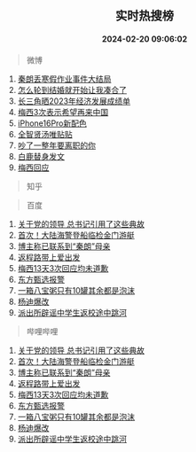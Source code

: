 <div align="center"><h2>实时热搜榜</h2><h4>2024-02-20 09:06:02</h4></div>

> 微博  

1. [秦朗丢寒假作业事件大结局](https://s.weibo.com/weibo?q=%23%E7%A7%A6%E6%9C%97%E4%B8%A2%E5%AF%92%E5%81%87%E4%BD%9C%E4%B8%9A%E4%BA%8B%E4%BB%B6%E5%A4%A7%E7%BB%93%E5%B1%80%23&t=31&band_rank=1&Refer=top)<br />
2. [怎么轮到结婚就开始让我凑合了](https://s.weibo.com/weibo?q=%E6%80%8E%E4%B9%88%E8%BD%AE%E5%88%B0%E7%BB%93%E5%A9%9A%E5%B0%B1%E5%BC%80%E5%A7%8B%E8%AE%A9%E6%88%91%E5%87%91%E5%90%88%E4%BA%86&t=31&band_rank=2&Refer=top)<br />
3. [长三角晒2023年经济发展成绩单](https://s.weibo.com/weibo?q=%23%E9%95%BF%E4%B8%89%E8%A7%92%E6%99%922023%E5%B9%B4%E7%BB%8F%E6%B5%8E%E5%8F%91%E5%B1%95%E6%88%90%E7%BB%A9%E5%8D%95%23&t=31&band_rank=3&Refer=top)<br />
4. [梅西3次表示希望再来中国](https://s.weibo.com/weibo?q=%23%E6%A2%85%E8%A5%BF3%E6%AC%A1%E8%A1%A8%E7%A4%BA%E5%B8%8C%E6%9C%9B%E5%86%8D%E6%9D%A5%E4%B8%AD%E5%9B%BD%23&t=31&band_rank=4&Refer=top)<br />
5. [iPhone16Pro新配色](https://s.weibo.com/weibo?q=%23iPhone16Pro%E6%96%B0%E9%85%8D%E8%89%B2%23&t=31&band_rank=5&Refer=top)<br />
6. [全智贤汤唯贴贴](https://s.weibo.com/weibo?q=%E5%85%A8%E6%99%BA%E8%B4%A4%E6%B1%A4%E5%94%AF%E8%B4%B4%E8%B4%B4&t=31&band_rank=6&Refer=top)<br />
7. [吵了一整年要离职的你](https://s.weibo.com/weibo?q=%E5%90%B5%E4%BA%86%E4%B8%80%E6%95%B4%E5%B9%B4%E8%A6%81%E7%A6%BB%E8%81%8C%E7%9A%84%E4%BD%A0&t=31&band_rank=7&Refer=top)<br />
8. [白鹿替身发文](https://s.weibo.com/weibo?q=%23%E7%99%BD%E9%B9%BF%E6%9B%BF%E8%BA%AB%E5%8F%91%E6%96%87%23&t=31&band_rank=8&Refer=top)<br />
9. [梅西回应](https://s.weibo.com/weibo?q=%23%E6%A2%85%E8%A5%BF%E5%9B%9E%E5%BA%94%23&t=31&band_rank=9&Refer=top)<br />

> 知乎  


> 百度  

1. [关于党的领导 总书记引用了这些典故](https://www.baidu.com/s?wd=%E5%85%B3%E4%BA%8E%E5%85%9A%E7%9A%84%E9%A2%86%E5%AF%BC+%E6%80%BB%E4%B9%A6%E8%AE%B0%E5%BC%95%E7%94%A8%E4%BA%86%E8%BF%99%E4%BA%9B%E5%85%B8%E6%95%85&sa=fyb_news&rsv_dl=fyb_news)<br />
2. [首次！大陆海警登船临检金门游艇](https://www.baidu.com/s?wd=%E9%A6%96%E6%AC%A1%EF%BC%81%E5%A4%A7%E9%99%86%E6%B5%B7%E8%AD%A6%E7%99%BB%E8%88%B9%E4%B8%B4%E6%A3%80%E9%87%91%E9%97%A8%E6%B8%B8%E8%89%87&sa=fyb_news&rsv_dl=fyb_news)<br />
3. [博主称已联系到“秦朗”母亲](https://www.baidu.com/s?wd=%E5%8D%9A%E4%B8%BB%E7%A7%B0%E5%B7%B2%E8%81%94%E7%B3%BB%E5%88%B0%E2%80%9C%E7%A7%A6%E6%9C%97%E2%80%9D%E6%AF%8D%E4%BA%B2&sa=fyb_news&rsv_dl=fyb_news)<br />
4. [返程路带上爱出发](https://www.baidu.com/s?wd=%E8%BF%94%E7%A8%8B%E8%B7%AF%E5%B8%A6%E4%B8%8A%E7%88%B1%E5%87%BA%E5%8F%91&sa=fyb_news&rsv_dl=fyb_news)<br />
5. [梅西13天3次回应均未道歉](https://www.baidu.com/s?wd=%E6%A2%85%E8%A5%BF13%E5%A4%A93%E6%AC%A1%E5%9B%9E%E5%BA%94%E5%9D%87%E6%9C%AA%E9%81%93%E6%AD%89&sa=fyb_news&rsv_dl=fyb_news)<br />
6. [东方甄选报警](https://www.baidu.com/s?wd=%E4%B8%9C%E6%96%B9%E7%94%84%E9%80%89%E6%8A%A5%E8%AD%A6&sa=fyb_news&rsv_dl=fyb_news)<br />
7. [一箱八宝粥只有10罐其余都是泡沫](https://www.baidu.com/s?wd=%E4%B8%80%E7%AE%B1%E5%85%AB%E5%AE%9D%E7%B2%A5%E5%8F%AA%E6%9C%8910%E7%BD%90%E5%85%B6%E4%BD%99%E9%83%BD%E6%98%AF%E6%B3%A1%E6%B2%AB&sa=fyb_news&rsv_dl=fyb_news)<br />
8. [杨迪爆改](https://www.baidu.com/s?wd=%E6%9D%A8%E8%BF%AA%E7%88%86%E6%94%B9&sa=fyb_news&rsv_dl=fyb_news)<br />
9. [派出所辟谣中学生返校途中跳河](https://www.baidu.com/s?wd=%E6%B4%BE%E5%87%BA%E6%89%80%E8%BE%9F%E8%B0%A3%E4%B8%AD%E5%AD%A6%E7%94%9F%E8%BF%94%E6%A0%A1%E9%80%94%E4%B8%AD%E8%B7%B3%E6%B2%B3&sa=fyb_news&rsv_dl=fyb_news)<br />

> 哔哩哔哩  

1. [关于党的领导 总书记引用了这些典故](https://www.baidu.com/s?wd=%E5%85%B3%E4%BA%8E%E5%85%9A%E7%9A%84%E9%A2%86%E5%AF%BC+%E6%80%BB%E4%B9%A6%E8%AE%B0%E5%BC%95%E7%94%A8%E4%BA%86%E8%BF%99%E4%BA%9B%E5%85%B8%E6%95%85&sa=fyb_news&rsv_dl=fyb_news)<br />
2. [首次！大陆海警登船临检金门游艇](https://www.baidu.com/s?wd=%E9%A6%96%E6%AC%A1%EF%BC%81%E5%A4%A7%E9%99%86%E6%B5%B7%E8%AD%A6%E7%99%BB%E8%88%B9%E4%B8%B4%E6%A3%80%E9%87%91%E9%97%A8%E6%B8%B8%E8%89%87&sa=fyb_news&rsv_dl=fyb_news)<br />
3. [博主称已联系到“秦朗”母亲](https://www.baidu.com/s?wd=%E5%8D%9A%E4%B8%BB%E7%A7%B0%E5%B7%B2%E8%81%94%E7%B3%BB%E5%88%B0%E2%80%9C%E7%A7%A6%E6%9C%97%E2%80%9D%E6%AF%8D%E4%BA%B2&sa=fyb_news&rsv_dl=fyb_news)<br />
4. [返程路带上爱出发](https://www.baidu.com/s?wd=%E8%BF%94%E7%A8%8B%E8%B7%AF%E5%B8%A6%E4%B8%8A%E7%88%B1%E5%87%BA%E5%8F%91&sa=fyb_news&rsv_dl=fyb_news)<br />
5. [梅西13天3次回应均未道歉](https://www.baidu.com/s?wd=%E6%A2%85%E8%A5%BF13%E5%A4%A93%E6%AC%A1%E5%9B%9E%E5%BA%94%E5%9D%87%E6%9C%AA%E9%81%93%E6%AD%89&sa=fyb_news&rsv_dl=fyb_news)<br />
6. [东方甄选报警](https://www.baidu.com/s?wd=%E4%B8%9C%E6%96%B9%E7%94%84%E9%80%89%E6%8A%A5%E8%AD%A6&sa=fyb_news&rsv_dl=fyb_news)<br />
7. [一箱八宝粥只有10罐其余都是泡沫](https://www.baidu.com/s?wd=%E4%B8%80%E7%AE%B1%E5%85%AB%E5%AE%9D%E7%B2%A5%E5%8F%AA%E6%9C%8910%E7%BD%90%E5%85%B6%E4%BD%99%E9%83%BD%E6%98%AF%E6%B3%A1%E6%B2%AB&sa=fyb_news&rsv_dl=fyb_news)<br />
8. [杨迪爆改](https://www.baidu.com/s?wd=%E6%9D%A8%E8%BF%AA%E7%88%86%E6%94%B9&sa=fyb_news&rsv_dl=fyb_news)<br />
9. [派出所辟谣中学生返校途中跳河](https://www.baidu.com/s?wd=%E6%B4%BE%E5%87%BA%E6%89%80%E8%BE%9F%E8%B0%A3%E4%B8%AD%E5%AD%A6%E7%94%9F%E8%BF%94%E6%A0%A1%E9%80%94%E4%B8%AD%E8%B7%B3%E6%B2%B3&sa=fyb_news&rsv_dl=fyb_news)<br />
